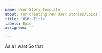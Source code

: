 ```yaml
---
name: User Story Template
about: For creating new User Stories/Epics
title: 'US#: Title'
labels: Epic
assignees: ''

---
```


As a
I want
So that
